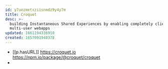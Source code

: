 ```yaml
---
id: y7uezmetxziisnmdz9y4y7m
title: Croquet
desc: >-
  building Instantaneous Shared Experiences by enabling completely client-side
  multi-user webapps
updated: 1661194336910
created: 1657091948378
---
```



- [[p.hasURL]] https://croquet.io https://npm.io/package/@croquet/croquet
- 

